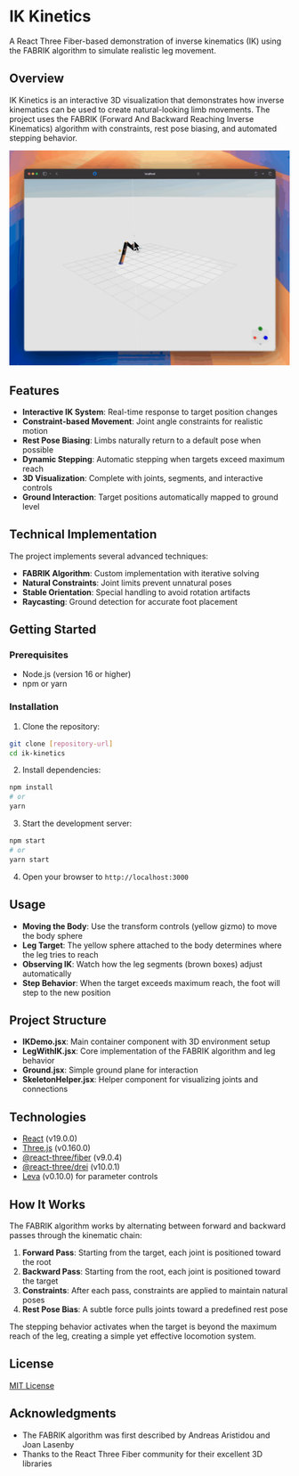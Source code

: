 # IK Kinetics

A React Three Fiber-based demonstration of inverse kinematics (IK) using the FABRIK algorithm to simulate realistic leg movement.

## Overview

IK Kinetics is an interactive 3D visualization that demonstrates how inverse kinematics can be used to create natural-looking limb movements. The project uses the FABRIK (Forward And Backward Reaching Inverse Kinematics) algorithm with constraints, rest pose biasing, and automated stepping behavior.

![IK Kinetics Demo](public/demo-screenshot.gif)

## Features

- **Interactive IK System**: Real-time response to target position changes
- **Constraint-based Movement**: Joint angle constraints for realistic motion
- **Rest Pose Biasing**: Limbs naturally return to a default pose when possible
- **Dynamic Stepping**: Automatic stepping when targets exceed maximum reach
- **3D Visualization**: Complete with joints, segments, and interactive controls
- **Ground Interaction**: Target positions automatically mapped to ground level

## Technical Implementation

The project implements several advanced techniques:

- **FABRIK Algorithm**: Custom implementation with iterative solving
- **Natural Constraints**: Joint limits prevent unnatural poses
- **Stable Orientation**: Special handling to avoid rotation artifacts
- **Raycasting**: Ground detection for accurate foot placement

## Getting Started

### Prerequisites

- Node.js (version 16 or higher)
- npm or yarn

### Installation

1. Clone the repository:
```bash
git clone [repository-url]
cd ik-kinetics
```

2. Install dependencies:
```bash
npm install
# or
yarn
```

3. Start the development server:
```bash
npm start
# or
yarn start
```

4. Open your browser to `http://localhost:3000`

## Usage

- **Moving the Body**: Use the transform controls (yellow gizmo) to move the body sphere
- **Leg Target**: The yellow sphere attached to the body determines where the leg tries to reach
- **Observing IK**: Watch how the leg segments (brown boxes) adjust automatically
- **Step Behavior**: When the target exceeds maximum reach, the foot will step to the new position

## Project Structure

- **IKDemo.jsx**: Main container component with 3D environment setup
- **LegWithIK.jsx**: Core implementation of the FABRIK algorithm and leg behavior
- **Ground.jsx**: Simple ground plane for interaction
- **SkeletonHelper.jsx**: Helper component for visualizing joints and connections

## Technologies

- [React](https://reactjs.org/) (v19.0.0)
- [Three.js](https://threejs.org/) (v0.160.0)
- [@react-three/fiber](https://github.com/pmndrs/react-three-fiber) (v9.0.4)
- [@react-three/drei](https://github.com/pmndrs/drei) (v10.0.1)
- [Leva](https://github.com/pmndrs/leva) (v0.10.0) for parameter controls

## How It Works

The FABRIK algorithm works by alternating between forward and backward passes through the kinematic chain:

1. **Forward Pass**: Starting from the target, each joint is positioned toward the root
2. **Backward Pass**: Starting from the root, each joint is positioned toward the target
3. **Constraints**: After each pass, constraints are applied to maintain natural poses
4. **Rest Pose Bias**: A subtle force pulls joints toward a predefined rest pose

The stepping behavior activates when the target is beyond the maximum reach of the leg, creating a simple yet effective locomotion system.

## License

[MIT License](LICENSE)

## Acknowledgments

- The FABRIK algorithm was first described by Andreas Aristidou and Joan Lasenby
- Thanks to the React Three Fiber community for their excellent 3D libraries
